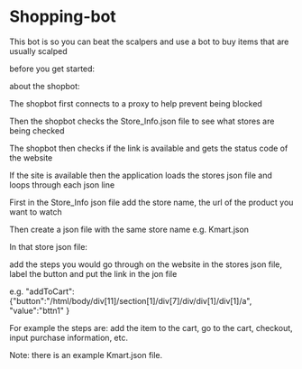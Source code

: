 # Shopping-bot
This bot is so you can beat the scalpers and use a bot to buy items that are usually scalped

before you get started:


about the shopbot:

The shopbot first connects to a proxy to help prevent being blocked

Then the shopbot checks the Store_Info.json file to see what stores are being checked

The shopbot then checks if the link is available and gets the status code of the website

If the site is available then the application loads the stores json file and loops through each json line





First in the Store_Info json file add the store name, the url of the product you  want to watch

Then create a json file with the same store name e.g. Kmart.json

In that store json file:

add the steps you would go through on the website in the stores json file, label the button and put the link in the jon file

e.g. "addToCart":{"button":"/html/body/div[11]/section[1]/div[7]/div/div[1]/div[1]/a", "value":"bttn1" }

For example the steps are: add the item to the cart, go to the cart, checkout, input purchase information, etc.

Note: there is an example Kmart.json file.

